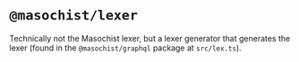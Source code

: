 # `@masochist/lexer`

Technically not the Masochist lexer, but a lexer generator that generates the lexer (found in the `@masochist/graphql` package at `src/lex.ts`).
